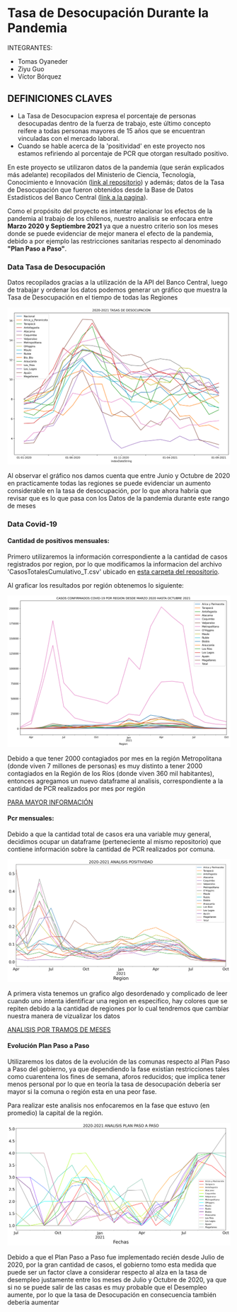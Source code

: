 # Tasa de Desocupación Durante la Pandemia

INTEGRANTES:
- Tomas Oyaneder
- Ziyu Guo
- Víctor Bórquez

## DEFINICIONES CLAVES

- La Tasa de Desocupacion expresa el porcentaje de personas desocupadas dentro de la fuerza de trabajo, este último concepto reifere a todas personas mayores de 15 años que se encuentran vinculadas con el mercado laboral.
- Cuando se hable acerca de la 'positividad' en este proyecto nos estamos refiriendo al porcentaje de PCR que otorgan resultado positivo.

En este proyecto se utilizaron datos de la pandemia (que serán explicados más adelante) recopilados del Ministerio de Ciencia, Tecnología, Conocimiento e Innovación ([link al repositorio](https://github.com/MinCiencia/Datos-COVID19/)) y además; datos de la Tasa de Desocupación que fueron obtenidos desde la Base de Datos Estadísticos del Banco Central ([link a la pagina](https://si3.bcentral.cl/Siete/ES/Siete/Cuadro/CAP_EMP_REM_DEM/MN_EMP_REM_DEM13/ED_TDNRM2)).

Como el propósito del proyecto es intentar relacionar los efectos de la pandemia al trabajo de los chilenos, nuestro analisis se enfocara entre __Marzo 2020 y Septiembre 2021__ ya que a nuestro criterio son los meses donde se puede evidenciar de mejor manera el efecto de la pandemia, debido a por ejemplo las restricciones sanitarias respecto al denominado __"Plan Paso a Paso"__.

### Data Tasa de Desocupación

Datos recopilados gracias a la utilización de la API del Banco Central, luego de trabajar y ordenar los datos podemos generar un gráfico que muestra la Tasa de Desocupación en el tiempo de todas las Regiones

![Im](/content/images/tasas_regiones.png)

Al observar el gráfico nos damos cuenta que entre Junio y Octubre de 2020 en practicamente todas las regiones se puede evidenciar un aumento considerable en la tasa de desocupación, por lo que ahora habría que revisar que es lo que pasa con los Datos de la pandemia durante este rango de meses


### Data Covid-19
#### Cantidad de positivos mensuales:
Primero utilizaremos la información correspondiente a la cantidad de casos registrados por region, por lo que modificamos la informacion del archivo 'CasosTotalesCumulativo_T.csv' ubicado en [esta carpeta del repositorio](https://github.com/MinCiencia/Datos-COVID19/tree/master/output/producto3).

Al graficar los resultados por región obtenemos lo siguiente:

![Imagen](/content/images/casos_por_region.png)

Debido a que tener 2000 contagiados por mes en la región Metropolitana (donde viven 7 millones de personas) es muy distinto a tener 2000 contagiados en la Región de los Ríos (donde viven 360 mil habitantes), entonces agregamos un nuevo dataframe al analisis, correspondiente a la cantidad de PCR realizados por mes por región

[PARA MAYOR INFORMACIÓN](/content/pages/covid1.md)

#### Pcr mensuales:

Debido a que la cantidad total de casos era una variable muy general, decidimos ocupar un dataframe (perteneciente al mismo repositorio) que contiene información sobre la cantidad de PCR realizados por comuna.

![Imagen](/content/images/positividad_porcentaje.png)

A primera vista tenemos un grafico algo desordenado y complicado de leer cuando uno intenta identificar una region en especifico, hay colores que se repiten debido a la cantidad de regiones por lo cual tendremos que cambiar nuestra manera de vizualizar los datos

[ANALISIS POR TRAMOS DE MESES](/content/pages/pcr1.md)

#### Evolución Plan Paso a Paso

Utilizaremos los datos de la evolución de las comunas respecto al Plan Paso a Paso del gobierno, ya que dependiendo la fase existían restricciones tales como cuarentena los fines de semana, aforos reducidos; que implica tener menos personal por lo que en teoría la tasa de desocupación debería ser mayor si la comuna o región esta en una peor fase.

Para realizar este analisis nos enfocaremos en la fase que estuvo (en promedio) la capital de la región.

![Imagnn](/content/images/paso_a_paso.png)

Debido a que el Plan Paso a Paso fue implementado recién desde Julio de 2020, por la gran cantidad de casos, el gobierno tomo esta medida que puede ser un factor clave a considerar respecto al alza en la tasa de desempleo justamente entre los meses de Julio y Octubre de 2020, ya que si no se puede salir de las casas es muy probable que el Desempleo aumente, por lo que la tasa de Desocupación en consecuencia también debería aumentar
